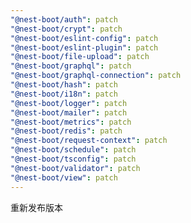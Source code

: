 ```yaml
---
"@nest-boot/auth": patch
"@nest-boot/crypt": patch
"@nest-boot/eslint-config": patch
"@nest-boot/eslint-plugin": patch
"@nest-boot/file-upload": patch
"@nest-boot/graphql": patch
"@nest-boot/graphql-connection": patch
"@nest-boot/hash": patch
"@nest-boot/i18n": patch
"@nest-boot/logger": patch
"@nest-boot/mailer": patch
"@nest-boot/metrics": patch
"@nest-boot/redis": patch
"@nest-boot/request-context": patch
"@nest-boot/schedule": patch
"@nest-boot/tsconfig": patch
"@nest-boot/validator": patch
"@nest-boot/view": patch
---
```


重新发布版本
